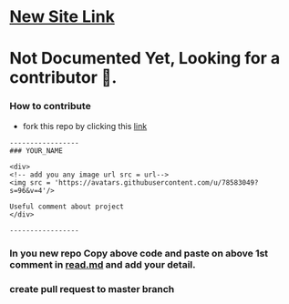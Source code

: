 # [New Site Link](https://www.lgutimetable.online/)

# Not Documented Yet, Looking for a contributor 🦄.




<!--  paste above this line -->

### How to contribute

- fork this repo by clicking this [link](https://github.com/Zain-ul-din/LGU-Timetable/fork)

```
-----------------
### YOUR_NAME

<div>
<!-- add you any image url src = url-->
<img src = 'https://avatars.githubusercontent.com/u/78583049?s=96&v=4'/>

Useful comment about project
</div>

-----------------
```

### In you new repo Copy above code and paste on above 1st comment in [read.md](https://github.com/Zain-ul-din/LGU-Timetable/blob/master/README.md) and add your detail.

### create pull request to master branch

